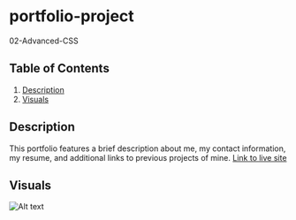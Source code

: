 # portfolio-project
02-Advanced-CSS
## Table of Contents
1. [Description](#Description)
2. [Visuals](#visuals)

## Description
This portfolio features a brief description about me, my contact information, my resume, and additional links to previous projects of mine.
[Link to live site](https://brandym98.github.io/portfolio-project/)

## Visuals
![Alt text](./assets/images/Portfolio.png)
